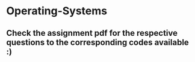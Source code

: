 # Operating-Systems

## Check the assignment pdf for the respective questions to the corresponding codes available :)
